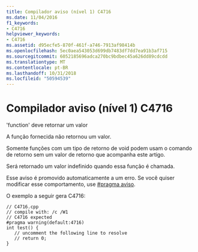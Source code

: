 ```yaml
---
title: Compilador aviso (nível 1) C4716
ms.date: 11/04/2016
f1_keywords:
- C4716
helpviewer_keywords:
- C4716
ms.assetid: d95ecfe5-870f-461f-a746-7913af98414b
ms.openlocfilehash: 5ec0aea543053d699db7483df7dd7ea91b3af715
ms.sourcegitcommit: 6052185696adca270bc9bdbec45a626dd89cdcdd
ms.translationtype: MT
ms.contentlocale: pt-BR
ms.lasthandoff: 10/31/2018
ms.locfileid: "50594539"
---
```

# <a name="compiler-warning-level-1-c4716"></a>Compilador aviso (nível 1) C4716

'function' deve retornar um valor

A função fornecida não retornou um valor.

Somente funções com um tipo de retorno de void podem usam o comando de retorno sem um valor de retorno que acompanha este artigo.

Será retornado um valor indefinido quando essa função é chamada.

Esse aviso é promovido automaticamente a um erro. Se você quiser modificar esse comportamento, use [#pragma aviso](../../preprocessor/warning.md).

O exemplo a seguir gera C4716:

```
// C4716.cpp
// compile with: /c /W1
// C4716 expected
#pragma warning(default:4716)
int test() {
   // uncomment the following line to resolve
   // return 0;
}
```